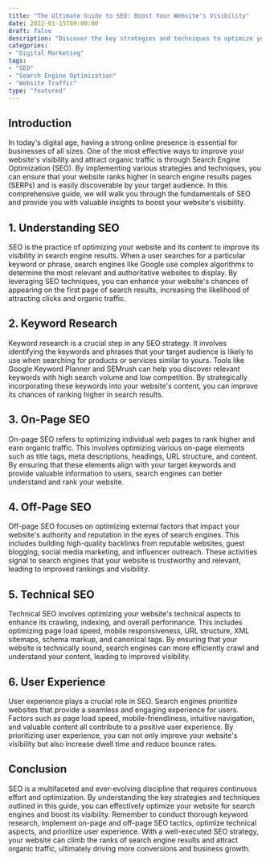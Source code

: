```yaml
---
title: "The Ultimate Guide to SEO: Boost Your Website's Visibility"
date: 2022-01-15T09:00:00
draft: false
description: "Discover the key strategies and techniques to optimize your website for search engines and increase organic traffic."
categories:
- "Digital Marketing"
tags:
- "SEO"
- "Search Engine Optimization"
- "Website Traffic"
type: "featured"
---
```


## Introduction

In today's digital age, having a strong online presence is essential for businesses of all sizes. One of the most effective ways to improve your website's visibility and attract organic traffic is through Search Engine Optimization (SEO). By implementing various strategies and techniques, you can ensure that your website ranks higher in search engine results pages (SERPs) and is easily discoverable by your target audience. In this comprehensive guide, we will walk you through the fundamentals of SEO and provide you with valuable insights to boost your website's visibility.

## 1. Understanding SEO

SEO is the practice of optimizing your website and its content to improve its visibility in search engine results. When a user searches for a particular keyword or phrase, search engines like Google use complex algorithms to determine the most relevant and authoritative websites to display. By leveraging SEO techniques, you can enhance your website's chances of appearing on the first page of search results, increasing the likelihood of attracting clicks and organic traffic.

## 2. Keyword Research

Keyword research is a crucial step in any SEO strategy. It involves identifying the keywords and phrases that your target audience is likely to use when searching for products or services similar to yours. Tools like Google Keyword Planner and SEMrush can help you discover relevant keywords with high search volume and low competition. By strategically incorporating these keywords into your website's content, you can improve its chances of ranking higher in search results.

## 3. On-Page SEO

On-page SEO refers to optimizing individual web pages to rank higher and earn organic traffic. This involves optimizing various on-page elements such as title tags, meta descriptions, headings, URL structure, and content. By ensuring that these elements align with your target keywords and provide valuable information to users, search engines can better understand and rank your website.

## 4. Off-Page SEO

Off-page SEO focuses on optimizing external factors that impact your website's authority and reputation in the eyes of search engines. This includes building high-quality backlinks from reputable websites, guest blogging, social media marketing, and influencer outreach. These activities signal to search engines that your website is trustworthy and relevant, leading to improved rankings and visibility.

## 5. Technical SEO

Technical SEO involves optimizing your website's technical aspects to enhance its crawling, indexing, and overall performance. This includes optimizing page load speed, mobile responsiveness, URL structure, XML sitemaps, schema markup, and canonical tags. By ensuring that your website is technically sound, search engines can more efficiently crawl and understand your content, leading to improved visibility.

## 6. User Experience

User experience plays a crucial role in SEO. Search engines prioritize websites that provide a seamless and engaging experience for users. Factors such as page load speed, mobile-friendliness, intuitive navigation, and valuable content all contribute to a positive user experience. By prioritizing user experience, you can not only improve your website's visibility but also increase dwell time and reduce bounce rates.

## Conclusion

SEO is a multifaceted and ever-evolving discipline that requires continuous effort and optimization. By understanding the key strategies and techniques outlined in this guide, you can effectively optimize your website for search engines and boost its visibility. Remember to conduct thorough keyword research, implement on-page and off-page SEO tactics, optimize technical aspects, and prioritize user experience. With a well-executed SEO strategy, your website can climb the ranks of search engine results and attract organic traffic, ultimately driving more conversions and business growth.
